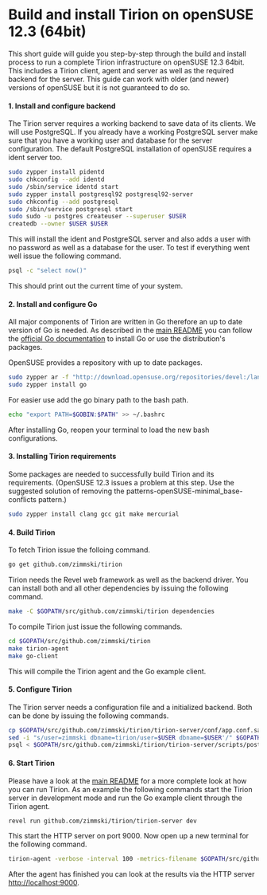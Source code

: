 # Build and install Tirion on openSUSE 12.3 (64bit)

This short guide will guide you step-by-step through the build and install process to run a complete Tirion infrastructure on openSUSE 12.3 64bit. This includes a Tirion client, agent and server as well as the required backend for the server. This guide can work with older (and newer) versions of openSUSE but it is not guaranteed to do so.

#### 1. Install and configure backend

The Tirion server requires a working backend to save data of its clients. We will use PostgreSQL. If you already have a working PostgreSQL server make sure that you have a working user and database for the server configuration. The default PostgreSQL installation of openSUSE requires a ident server too.

```bash
sudo zypper install pidentd
sudo chkconfig --add identd
sudo /sbin/service identd start
sudo zypper install postgresql92 postgresql92-server
sudo chkconfig --add postgresql
sudo /sbin/service postgresql start
sudo sudo -u postgres createuser --superuser $USER
createdb --owner $USER $USER
```

This will install the ident and PostgreSQL server and also adds a user with no password as well as a database for the user. To test if everything went well issue the following command.

```bash
psql -c "select now()"
```

This should print out the current time of your system.

#### 2. Install  and configure Go

All major components of Tirion are written in Go therefore an up to date version of Go is needed. As described in the [main README](/#how-to-build-tirion) you can follow the [official Go documentation](http://golang.org/doc/install) to install Go or use the distribution's packages.

OpenSUSE provides a repository with up to date packages.

```bash
sudo zypper ar -f "http://download.opensuse.org/repositories/devel:/languages:/go/openSUSE_12.3/" "devel language go"
sudo zypper install go
```

For easier use  add the go binary path to the bash path.

```bash
echo "export PATH=$GOBIN:$PATH" >> ~/.bashrc
```

After installing Go, reopen your terminal to load the new bash configurations.

#### 3. Installing Tirion requirements

Some packages are needed to successfully build Tirion and its requirements.
(OpenSUSE 12.3 issues a problem at this step. Use the suggested solution of removing the patterns-openSUSE-minimal_base-conflicts pattern.)

```bash
sudo zypper install clang gcc git make mercurial
```



#### 4. Build Tirion

To fetch Tirion issue the folloing command.

```bash
go get github.com/zimmski/tirion
```

Tirion needs the Revel web framework as well as the backend driver. You can install both and all other dependencies by issuing the following command.

```bash
make -C $GOPATH/src/github.com/zimmski/tirion dependencies
```

To compile Tirion just issue the following commands.

```bash
cd $GOPATH/src/github.com/zimmski/tirion
make tirion-agent
make go-client
```

This will compile the Tirion agent and the Go example client.

#### 5. Configure Tirion

The Tirion server needs a configuration file and a initialized backend. Both can be done by issuing the following commands.

```bash
cp $GOPATH/src/github.com/zimmski/tirion/tirion-server/conf/app.conf.sample $GOPATH/src/github.com/zimmski/tirion/tirion-server/conf/app.conf
sed -i "s/user=zimmski dbname=tirion/user=$USER dbname=$USER'/" $GOPATH/src/github.com/zimmski/tirion/tirion-server/conf/app.conf
psql < $GOPATH/src/github.com/zimmski/tirion/tirion-server/scripts/postgresql_ddl.sql
```

#### 6. Start Tirion

Please have a look at the [main README](/) for a more complete look at how you can run Tirion. As an example the following commands start the Tirion server in development mode and run the Go example client through the Tirion agent.

```bash
revel run github.com/zimmski/tirion/tirion-server dev
```

This start the HTTP server on port 9000. Now open up a new terminal for the following command.

```bash
tirion-agent -verbose -interval 100 -metrics-filename $GOPATH/src/github.com/zimmski/tirion/clients/example-metrics.json -exec go-client -exec-arguments "-verbose -runtime 2" -socket /tmp/tirion.sock -server "localhost:9000"
```

After the agent has finished you can look at the results via the HTTP server [http://localhost:9000](http://localhost:9000).
